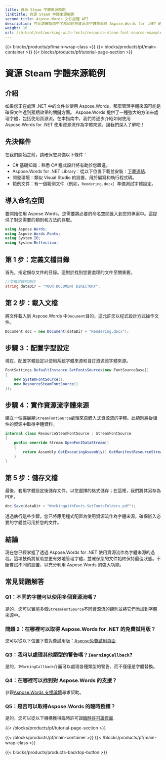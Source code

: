 ```yaml
---
title: 資源 Steam 字體來源範例
linktitle: 資源 Steam 字體來源範例
second_title: Aspose.Words 文件處理 API
description: 在此詳細指南中了解如何將資源流字體來源與 Aspose.Words for .NET 結合使用。確保您的文件每次都能正確呈現。
weight: 10
url: /zh-hant/net/working-with-fonts/resource-steam-font-source-example/
---
```


{{< blocks/products/pf/main-wrap-class >}}
{{< blocks/products/pf/main-container >}}
{{< blocks/products/pf/tutorial-page-section >}}

# 資源 Steam 字體來源範例

## 介紹

如果您正在處理 .NET 中的文件並使用 Aspose.Words，那麼管理字體來源可能是確保文件達到預期效果的關鍵方面。 Aspose.Words 提供了一種強大的方法來處理字體，包括使用資源流。在本指南中，我們將逐步介紹如何使用 Aspose.Words for .NET 使用資源流作為字體來源。讓我們深入了解吧！

## 先決條件

在我們開始之前，請確保您具備以下條件：

- C# 基礎知識：熟悉 C# 程式設計將有助於您跟進。
-  Aspose.Words for .NET Library：從以下位置下載並安裝：[下載連結](https://releases.aspose.com/words/net/).
- 開發環境：類似 Visual Studio 的設置，用於編寫和執行程式碼。
- 範例文件：有一個範例文件（例如，`Rendering.docx`）準備測試字體設定。

## 導入命名空間

要開始使用 Aspose.Words，您需要將必要的命名空間匯入到您的專案中。這提供了對您需要的類別和方法的存取。

```csharp
using Aspose.Words;
using Aspose.Words.Fonts;
using System.IO;
using System.Reflection;
```

## 第 1 步：定義文檔目錄

首先，指定儲存文件的目錄。這對於找到您要處理的文件至關重要。

```csharp
//文檔目錄的路徑
string dataDir = "YOUR DOCUMENT DIRECTORY";
```

## 第 2 步：載入文檔

將文件載入到 Aspose.Words 中`Document`目的。這允許您以程式設計方式操作文件。

```csharp
Document doc = new Document(dataDir + "Rendering.docx");
```

## 步驟 3：配置字型設定

現在，配置字體設定以使用系統字體來源和自訂資源流字體來源。

```csharp
FontSettings.DefaultInstance.SetFontsSources(new FontSourceBase[]
{
    new SystemFontSource(),
    new ResourceSteamFontSource()
});
```

## 步驟 4：實作資源流字體來源

建立一個擴展類`StreamFontSource`處理來自嵌入式資源流的字體。此類別將從組件的資源中取得字體資料。

```csharp
internal class ResourceSteamFontSource : StreamFontSource
{
    public override Stream OpenFontDataStream()
    {
        return Assembly.GetExecutingAssembly().GetManifestResourceStream("resourceName");
    }
}
```

## 第 5 步：儲存文檔

最後，套用字體設定後儲存文件。以您選擇的格式儲存；在這裡，我們將其另存為 PDF。

```csharp
doc.Save(dataDir + "WorkingWithFonts.SetFontsFolders.pdf");
```

透過執行這些步驟，您已將應用程式配置為使用資源流作為字體來源，確保嵌入必要的字體並可用於您的文件。

## 結論

現在您已經掌握了透過 Aspose.Words for .NET 使用資源流作為字體來源的過程。這項技術將幫助您更有效地管理字體，並確保您的文件始終保持最佳狀態。不斷嘗試不同的設置，以充分利用 Aspose.Words 的強大功能。

## 常見問題解答

### Q1：不同的字體可以使用多個資源流嗎？

是的，您可以實施多個`StreamFontSource`不同資源流的類別並將它們添加到字體來源中。

### 問題 2：在哪裡可以取得 Aspose.Words for .NET 的免費試用版？

您可以從以下位置下載免費試用版：[Aspose免費試用頁面](https://releases.aspose.com/).

###  Q3：我可以處理其他類型的警告嗎？`IWarningCallback`?

是的，`IWarningCallback`介面可以處理各種類型的警告，而不僅僅是字體替換。

### Q4：在哪裡可以找到對 Aspose.Words 的支援？

參觀[Aspose.Words 支援論壇](https://forum.aspose.com/c/words/8)尋求幫助。

### Q5：是否可以取得Aspose.Words 的臨時授權？

是的，您可以從以下機構獲得臨時許可證[臨時許可證頁面](https://purchase.aspose.com/temporary-license/).

{{< /blocks/products/pf/tutorial-page-section >}}

{{< /blocks/products/pf/main-container >}}
{{< /blocks/products/pf/main-wrap-class >}}

{{< blocks/products/products-backtop-button >}}
